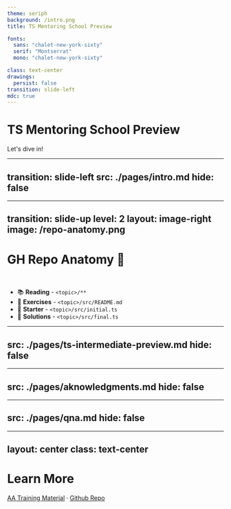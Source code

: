 ```yaml
---
theme: seriph
background: /intro.png
title: TS Mentoring School Preview

fonts:
  sans: "chalet-new-york-sixty"
  serif: "Montserrat"
  mono: "chalet-new-york-sixty"

class: text-center
drawings:
  persist: false
transition: slide-left
mdc: true
---
```


# TS Mentoring School Preview

<div @click="$slidev.nav.next" class="mt-12 py-1" hover:bg="white op-10">
  Let's dive in! <carbon:arrow-right />
</div>

<div class="abs-bl m-6 text-xl">
  <a href="https://github.com/agileactors/ts-workshop" target="_blank" class="slidev-icon-btn">
    <carbon:logo-github />
  </a>
</div>

<!--
The last comment block of each slide will be treated as slide notes. It will be visible and editable in Presenter Mode along with the slide. [Read more in the docs](https://sli.dev/guide/syntax.html#notes)
-->

---
transition: slide-left
src: ./pages/intro.md
hide: false
---

---
transition: slide-up
level: 2
layout: image-right
image: /repo-anatomy.png
---

# GH Repo Anatomy 🩻

<br/>

- 📚 **Reading** - `<topic>/**`
- 📝 **Exercises** - `<topic>/src/README.md`
- 🤔 **Starter** - `<topic>/src/initial.ts`
- 🤩 **Solutions** - `<topic>/src/final.ts`


---
src: ./pages/ts-intermediate-preview.md
hide: false
---

---
src: ./pages/aknowledgments.md
hide: false
---

---
src: ./pages/qna.md
hide: false
---

---
layout: center
class: text-center
---

# Learn More

<!-- //TODO STACKBLITZ REPO -->
[AA Training Material](https://typescript--aa-trainings.netlify.app/) · [Github Repo](https://github.com/agileactors/ts-workshop)

<PoweredBySlidev mt-10 />
